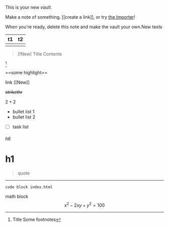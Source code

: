 This is your new *vault*.

Make a note of something, [[create a link]], or try [the Importer](https://help.obsidian.md/Plugins/Importer)!

When you're ready, delete this note and make the vault your own.New texts



| t1  | t2  |
| --- | --- |
|     |     |

> [!New] Title
> Contents

[^1]

[^1]:Title
	Some footnotes


==some highlight==


link [[New]]

~~strikethr~~

$2+2$

- bullet list 1
- bullet list 2

- [ ] task list

###### h6

# h1

> quote


---

```
code block index.html
```


math block
$$
 x^2-2xy + y^2 = 100
$$

